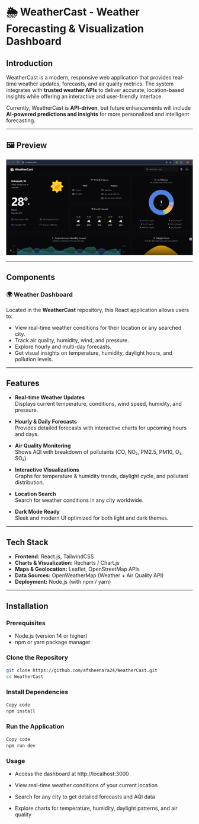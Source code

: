 # 🌦️ WeatherCast - Weather Forecasting & Visualization Dashboard  

## Introduction  
WeatherCast is a modern, responsive web application that provides real-time weather updates, forecasts, and air quality metrics. The system integrates with **trusted weather APIs** to deliver accurate, location-based insights while offering an interactive and user-friendly interface.  

Currently, WeatherCast is **API-driven**, but future enhancements will include **AI-powered predictions and insights** for more personalized and intelligent forecasting.  

---

## 🖼️ Preview  

![WeatherCast Dashboard](./assets/WeatherCast.png)  


---

## Components  

### 🌍 Weather Dashboard  
Located in the **WeatherCast** repository, this React application allows users to:  
- View real-time weather conditions for their location or any searched city.  
- Track air quality, humidity, wind, and pressure.  
- Explore hourly and multi-day forecasts.  
- Get visual insights on temperature, humidity, daylight hours, and pollution levels.  

---

## Features  

- **Real-time Weather Updates**  
  Displays current temperature, conditions, wind speed, humidity, and pressure.  

- **Hourly & Daily Forecasts**  
  Provides detailed forecasts with interactive charts for upcoming hours and days.  

- **Air Quality Monitoring**  
  Shows AQI with breakdown of pollutants (CO, NO₂, PM2.5, PM10, O₃, SO₂).  

- **Interactive Visualizations**  
  Graphs for temperature & humidity trends, daylight cycle, and pollutant distribution.  

- **Location Search**  
  Search for weather conditions in any city worldwide.  

- **Dark Mode Ready**  
  Sleek and modern UI optimized for both light and dark themes.  

---

## Tech Stack  

- **Frontend:** React.js, TailwindCSS  
- **Charts & Visualization:** Recharts / Chart.js  
- **Maps & Geolocation:** Leaflet, OpenStreetMap APIs  
- **Data Sources:** OpenWeatherMap (Weather + Air Quality API)  
- **Deployment:** Node.js (with npm / yarn)  

---

## Installation  

### Prerequisites  
- Node.js (version 14 or higher)  
- npm or yarn package manager  

### Clone the Repository  
```bash
git clone https://github.com/afsheenara24/WeatherCast.git
cd WeatherCast
```

### Install Dependencies
```bash
Copy code
npm install
```
### Run the Application
```bash
Copy code
npm run dev
```
### Usage
- Access the dashboard at http://localhost:3000

- View real-time weather conditions of your current location

- Search for any city to get detailed forecasts and AQI data
- Explore charts for temperature, humidity, daylight patterns, and air quality
